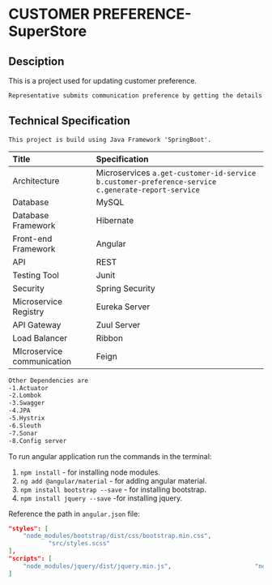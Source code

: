 # CUSTOMER PREFERENCE-SuperStore

## Desciption



This is a project used for updating customer preference.

```bash
Representative submits communication preference by getting the details from Customer or Customer can directly access the self-service Kiosks.
```

## Technical Specification

```basic
This project is build using Java Framework 'SpringBoot'.
```



| Title                      | Specification                                                |
| :------------------------- | :----------------------------------------------------------- |
| Architecture               | Microservices  `a.get-customer-id-service` ` b.customer-preference-service` `c.generate-report-service` |
| Database                   | MySQL                                                        |
| Database Framework         | Hibernate                                                    |
| Front-end Framework        | Angular                                                      |
| API                        | REST                                                         |
| Testing Tool               | Junit                                                        |
| Security                   | Spring Security                                              |
| Microservice Registry      | Eureka Server                                                |
| API Gateway                | Zuul Server                                                  |
| Load Balancer              | Ribbon                                                       |
| MIcroservice communication | Feign                                                        |

```bash
Other Dependencies are 
-1.Actuator
-2.Lombok
-3.Swagger
-4.JPA
-5.Hystrix
-6.Sleuth
-7.Sonar
-8.Config server 
```

To run angular application run the commands in the terminal:

1. `npm install` - for installing node modules.
2. `ng add @angular/material` - for adding angular material.
3. `npm install bootstrap --save` - for installing bootstrap.
4. `npm install jquery --save` -for installing jquery.

Reference the path in `angular.json` file:

```json
"styles": [
    "node_modules/bootstrap/dist/css/bootstrap.min.css",
           "src/styles.scss" 
],
"scripts": [
    "node_modules/jquery/dist/jquery.min.js",    			        "node_modules/bootstrap/dist/js/bootstrap.min.js"
]
```



